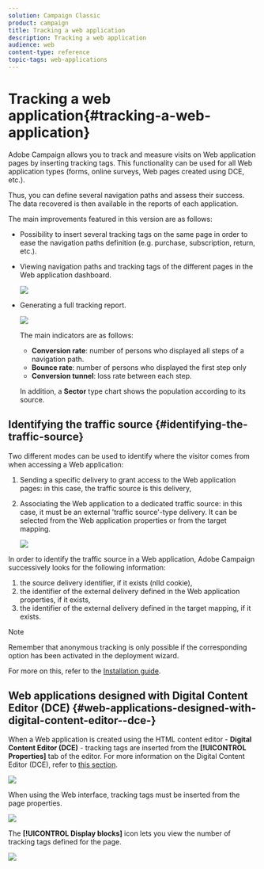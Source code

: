 ```yaml
---
solution: Campaign Classic
product: campaign
title: Tracking a web application
description: Tracking a web application
audience: web
content-type: reference
topic-tags: web-applications
---
```


# Tracking a web application{#tracking-a-web-application}

Adobe Campaign allows you to track and measure visits on Web application pages by inserting tracking tags. This functionality can be used for all Web application types (forms, online surveys, Web pages created using DCE, etc.).

Thus, you can define several navigation paths and assess their success. The data recovered is then available in the reports of each application.

The main improvements featured in this version are as follows:

* Possibility to insert several tracking tags on the same page in order to ease the navigation paths definition (e.g. purchase, subscription, return, etc.).
* Viewing navigation paths and tracking tags of the different pages in the Web application dashboard.

  ![](assets/trackers_1.png)

* Generating a full tracking report.

  ![](assets/trackers_5.png)

  The main indicators are as follows:

    * **Conversion rate**: number of persons who displayed all steps of a navigation path.
    * **Bounce rate**: number of persons who displayed the first step only 
    * **Conversion tunnel**: loss rate between each step.

  In addition, a **Sector** type chart shows the population according to its source.

## Identifying the traffic source {#identifying-the-traffic-source}

Two different modes can be used to identify where the visitor comes from when accessing a Web application:

1. Sending a specific delivery to grant access to the Web application pages: in this case, the traffic source is this delivery,
1. Associating the Web application to a dedicated traffic source: in this case, it must be an external 'traffic source'-type delivery. It can be selected from the Web application properties or from the target mapping.

   ![](assets/trackers_6.png)

In order to identify the traffic source in a Web application, Adobe Campaign successively looks for the following information:

1. the source delivery identifier, if it exists (nlId cookie),
1. the identifier of the external delivery defined in the Web application properties, if it exists,
1. the identifier of the external delivery defined in the target mapping, if it exists.

>[!NOTE]
>
>Remember that anonymous tracking is only possible if the corresponding option has been activated in the deployment wizard.  
>
>For more on this, refer to the [Installation guide](../../installation/using/deploying-an-instance.md).

## Web applications designed with Digital Content Editor (DCE) {#web-applications-designed-with-digital-content-editor--dce-}

When a Web application is created using the HTML content editor - **Digital Content Editor (DCE)** - tracking tags are inserted from the **[!UICONTROL Properties]** tab of the editor. For more information on the Digital Content Editor (DCE), refer to [this section](../../web/using/about-campaign-html-editor.md).

![](assets/trackers_2.png)

When using the Web interface, tracking tags must be inserted from the page properties.

![](assets/trackers_3.png)

The **[!UICONTROL Display blocks]** icon lets you view the number of tracking tags defined for the page.

![](assets/trackers_4.png)

